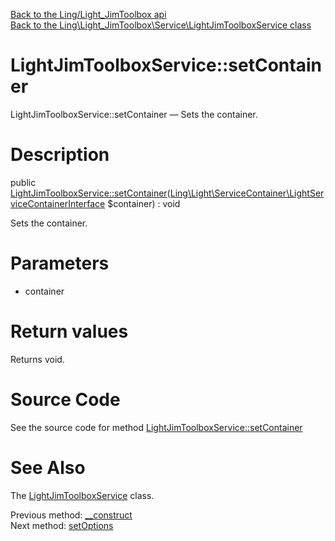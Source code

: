 [Back to the Ling/Light_JimToolbox api](https://github.com/lingtalfi/Light_JimToolbox/blob/master/doc/api/Ling/Light_JimToolbox.md)<br>
[Back to the Ling\Light_JimToolbox\Service\LightJimToolboxService class](https://github.com/lingtalfi/Light_JimToolbox/blob/master/doc/api/Ling/Light_JimToolbox/Service/LightJimToolboxService.md)


LightJimToolboxService::setContainer
================



LightJimToolboxService::setContainer — Sets the container.




Description
================


public [LightJimToolboxService::setContainer](https://github.com/lingtalfi/Light_JimToolbox/blob/master/doc/api/Ling/Light_JimToolbox/Service/LightJimToolboxService/setContainer.md)([Ling\Light\ServiceContainer\LightServiceContainerInterface](https://github.com/lingtalfi/Light/blob/master/doc/api/Ling/Light/ServiceContainer/LightServiceContainerInterface.md) $container) : void




Sets the container.




Parameters
================


- container

    


Return values
================

Returns void.








Source Code
===========
See the source code for method [LightJimToolboxService::setContainer](https://github.com/lingtalfi/Light_JimToolbox/blob/master/Service/LightJimToolboxService.php#L55-L58)


See Also
================

The [LightJimToolboxService](https://github.com/lingtalfi/Light_JimToolbox/blob/master/doc/api/Ling/Light_JimToolbox/Service/LightJimToolboxService.md) class.

Previous method: [__construct](https://github.com/lingtalfi/Light_JimToolbox/blob/master/doc/api/Ling/Light_JimToolbox/Service/LightJimToolboxService/__construct.md)<br>Next method: [setOptions](https://github.com/lingtalfi/Light_JimToolbox/blob/master/doc/api/Ling/Light_JimToolbox/Service/LightJimToolboxService/setOptions.md)<br>

